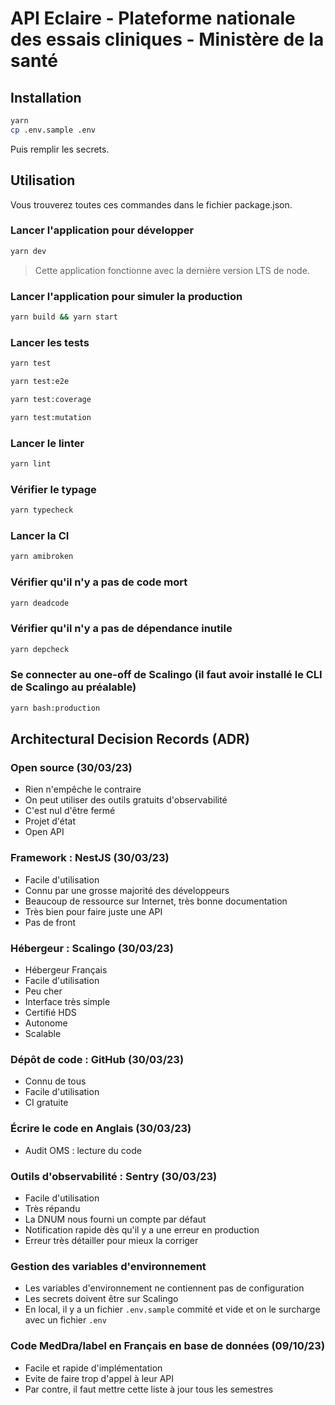 # API Eclaire - Plateforme nationale des essais cliniques - Ministère de la santé

## Installation

```bash
yarn
cp .env.sample .env
```

Puis remplir les secrets.

## Utilisation

Vous trouverez toutes ces commandes dans le fichier package.json.

### Lancer l'application pour développer

```bash
yarn dev
```

> Cette application fonctionne avec la dernière version LTS de node.

### Lancer l'application pour simuler la production

```bash
yarn build && yarn start
```

### Lancer les tests

```bash
yarn test

yarn test:e2e

yarn test:coverage

yarn test:mutation
```

### Lancer le linter

```bash
yarn lint
```

### Vérifier le typage

```bash
yarn typecheck
```

### Lancer la CI

```bash
yarn amibroken
```

### Vérifier qu'il n'y a pas de code mort

```bash
yarn deadcode
```

### Vérifier qu'il n'y a pas de dépendance inutile

```bash
yarn depcheck
```

### Se connecter au one-off de Scalingo (il faut avoir installé le CLI de Scalingo au préalable)

```bash
yarn bash:production
```

## Architectural Decision Records (ADR)

### Open source (30/03/23)

- Rien n'empêche le contraire
- On peut utiliser des outils gratuits d'observabilité
- C'est nul d'être fermé
- Projet d'état
- Open API

### Framework : NestJS (30/03/23)

- Facile d'utilisation
- Connu par une grosse majorité des développeurs
- Beaucoup de ressource sur Internet, très bonne documentation
- Très bien pour faire juste une API
- Pas de front

### Hébergeur : Scalingo (30/03/23)

- Hébergeur Français
- Facile d'utilisation
- Peu cher
- Interface très simple
- Certifié HDS
- Autonome
- Scalable

### Dépôt de code : GitHub (30/03/23)

- Connu de tous
- Facile d'utilisation
- CI gratuite

### Écrire le code en Anglais (30/03/23)

- Audit OMS : lecture du code

### Outils d'observabilité : Sentry (30/03/23)

- Facile d'utilisation
- Très répandu
- La DNUM nous fourni un compte par défaut
- Notification rapide dès qu'il y a une erreur en production
- Erreur très détailler pour mieux la corriger

### Gestion des variables d'environnement

- Les variables d'environnement ne contiennent pas de configuration
- Les secrets doivent être sur Scalingo
- En local, il y a un fichier `.env.sample` commité et vide et on le surcharge avec un fichier `.env`

### Code MedDra/label en Français en base de données (09/10/23)

- Facile et rapide d'implémentation
- Evite de faire trop d'appel à leur API
- Par contre, il faut mettre cette liste à jour tous les semestres
